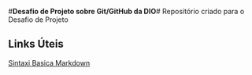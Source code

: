#**Desafio de Projeto sobre Git/GitHub da DIO**#
Repositório criado para o Desafio de Projeto

## Links Úteis
[Sintaxi Basica Markdown](https://www.markdownguide.org/basic-syntax/)
